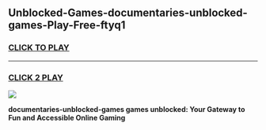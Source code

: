 
## Unblocked-Games-documentaries-unblocked-games-Play-Free-ftyq1
<h3>
<a href="https://premium76.site?title=documentaries-unblocked-games&ref=17A">CLICK TO PLAY</a></h3>
<hr>

<h3>
<a href="https://premium76.site?title=documentaries-unblocked-games&ref=17A">CLICK 2 PLAY</a>
  
</h3>

<a href="https://premium76.site?title=documentaries-unblocked-games&ref=17A"><img src="https://clearcache.store/games.png"></a>


**documentaries-unblocked-games games unblocked: Your Gateway to Fun and Accessible Online Gaming**
